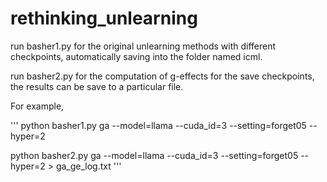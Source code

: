 # rethinking_unlearning

run basher1.py for the original unlearning methods with different checkpoints, automatically saving into the folder named icml.

run basher2.py for the computation of g-effects for the save checkpoints, the results can be save to a particular file. 

For example,

'''
python basher1.py ga --model=llama --cuda_id=3 --setting=forget05 --hyper=2 

python basher2.py ga --model=llama --cuda_id=3 --setting=forget05 --hyper=2 > ga_ge_log.txt
'''
